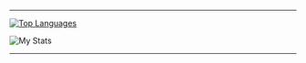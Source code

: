 <hr>

  [![Top Languages](https://github-readme-stats.vercel.app/api/top-langs/?username=krystof-cejchan&layout=default)](https://www.krystofcejchan.cz/)
  

  
  ![My Stats](https://github-readme-stats.vercel.app/api?username=krystof-cejchan&show_icons=true)


<hr>




